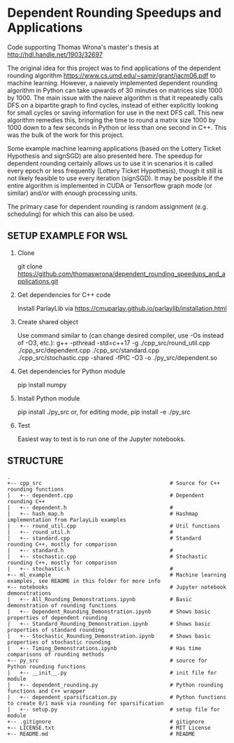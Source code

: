 # Dependent Rounding Speedups and Applications

Code supporting Thomas Wrona's master's thesis at http://hdl.handle.net/1903/32697

The original idea for this project was to find applications of the dependent rounding algorithm https://www.cs.umd.edu/~samir/grant/jacm06.pdf to machine learning. However, a naievely implemented dependent rounding algorithm in Python can take upwards of 30 minutes on matrices size 1000 by 1000. The main issue with the naieve algorithm is that it repeatedly calls DFS on a bipartite graph to find cycles, instead of either explicitly looking for small cycles or saving information for use in the next DFS call. This new algorithm remedies this, bringing the time to round a matrix size 1000 by 1000 down to a few seconds in Python or less than one second in C++. This was the bulk of the work for this project.

Some example machine learning applications (based on the Lottery Ticket Hypothesis and signSGD) are also presented here. The speedup for dependent rounding certainly allows us to use it in scenarios it is called every epoch or less frequently (Lottery Ticket Hypothesis), though it still is not likely feasible to use every iteration (signSGD). It may be possible if the entire algorithm is implemented in CUDA or Tensorflow graph mode (or similar) and/or with enough processing units.

The primary case for dependent rounding is random assignment (e.g. scheduling) for which this can also be used.

## SETUP EXAMPLE FOR WSL

1. Clone

    git clone https://github.com/thomaswrona/dependent_rounding_speedups_and_applications.git

2. Get dependencies for C++ code

    Install ParlayLib via https://cmuparlay.github.io/parlaylib/installation.html

3. Create shared object

    Use command similar to (can change desired compiler, use -Os instead of -O3, etc.):
    g++ -pthread -std=c++17 -g ./cpp_src/round_util.cpp ./cpp_src/dependent.cpp ./cpp_src/standard.cpp ./cpp_src/stochastic.cpp -shared -fPIC -O3 -o ./py_src/dependent.so

4. Get dependencies for Python module

    pip install numpy

5. Install Python module

    pip install ./py_src
    or, for editing mode,
    pip install -e ./py_src

6. Test

    Easiest way to test is to run one of the Jupyter notebooks.


## STRUCTURE

```
.
+-- cpp_src                                         # Source for C++ rounding functions
|   +-- dependent.cpp                               # Dependent rounding C++
|   +-- dependent.h                                 #
|   +-- hash_map.h                                  # Hashmap implementation from ParlayLib examples
|   +-- round_util.cpp                              # Util functions
|   +-- round_util.h                                #
|   +-- standard.cpp                                # Standard rounding C++, mostly for comparison
|   +-- standard.h                                  #
|   +-- stochastic.cpp                              # Stochastic rounding C++, mostly for comparison
|   +-- stochastic.h                                #
+-- ml_example                                      # Machine learning examples, see README in this folder for more info
+-- notebooks                                       # Jupyter notebook demonstrations
|   +-- All_Rounding_Demonstrations.ipynb           # Basic demonstration of rounding functions
|   +-- Dependent_Rounding_Demonstration.ipynb      # Shows basic properties of dependent rounding
|   +-- Standard_Rounding_Demonstration.ipynb       # Shows basic properties of standard rounding
|   +-- Stochastic_Rounding_Demonstration.ipynb     # Shows basic properties of stochastic rounding
|   +-- Timing_Demonstrations.ipynb                 # Has time comparisons of rounding methods
+-- py_src                                          # source for Python rounding functions
|   +-- __init__.py                                 # init file for module
|   +-- dependent_rounding.py                       # Python rounding functions and C++ wrapper
|   +-- dependent_sparsification.py                 # Python functions to create 0/1 mask via rounding for sparsification
|   +-- setup.py                                    # setup file for module
+-- .gitignore                                      # gitignore
+-- LICENSE.txt                                     # MIT License
+-- README.md                                       # README
```